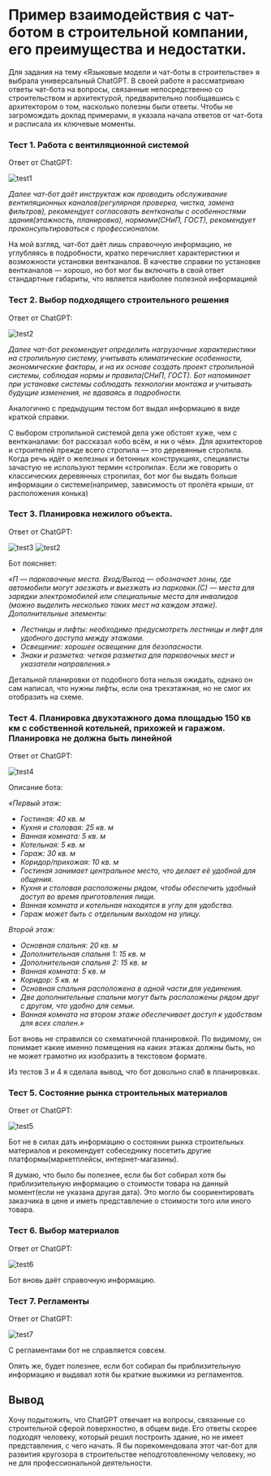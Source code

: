 # Пример взаимодействия с чат-ботом в строительной компании, его преимущества и недостатки.
Для задания на тему «Языковые модели и чат-боты в строительстве» я выбрала универсальный ChatGPT. В своей работе я рассматриваю ответы чат-бота на вопросы, связанные непосредственно со строительством и архитектурой, предварительно пообщавшись с архитектором о том, насколько полезны были ответы. Чтобы не загромождать доклад примерами, я указала начала ответов от чат-бота и расписала их ключевые моменты.

### Тест 1. Работа с вентиляционной системой
Ответ от ChatGPT:

![test1](screenshots/1.png)

*Далее чат-бот даёт инструктаж как проводить обслуживание вентиляционных каналов(регулярная проверка, чистка, замена фильтров), рекомендует согласовать вентканалы с особенностями здания(этажность, планировка), нормами(СНиП, ГОСТ), рекомендует проконсультироваться с профессионалом.*

На мой взгляд, чат-бот даёт лишь справочную информацию, не углубляясь в подробности, кратко перечисляет характеристики и возможности установки вентканалов.
В качестве справки по установке вентканалов — хорошо, но бот мог бы включить в свой ответ стандартные габариты, что является наиболее полезной информацией

### Тест 2. Выбор подходящего строительного решения
Ответ от ChatGPT:

![test2](screenshots/2.png)

*Далее чат-бот рекомендует определить нагрузочные характеристики на стропильную систему, учитывать климатические особенности, экономические факторы, и на их основе создать проект стропильной системы, соблюдая нормы и правила(СНиП, ГОСТ). Бот напоминает при установке системы соблюдать технологии монтажа и учитывать будущие изменения, не вдаваясь в подробности.*

Аналогично с предыдущим тестом бот выдал информацию в виде краткой справки.

С выбором стропильной системой дела уже обстоят хуже, чем с вентканалами: бот рассказал «обо всём, и ни о чём». Для архитекторов и строителей прежде всего стропила — это деревянные стропила. Когда речь идёт о железных и бетонных конструкциях, специалисты зачастую не используют термин «стропила».
Если же говорить о классических деревянных стропилах, бот мог бы выдать больше информации о системе(например, зависимость от пролёта крыши, от расположения конька)

### Тест 3. Планировка нежилого объекта.
Ответ от ChatGPT:

![test3](screenshots/3.png)
![test2](screenshots/4.png)

Бот поясняет:

*«П — парковочные места. Вход/Выход — обозначает зоны, где автомобили могут заезжать и выезжать из парковки.(С) — места для зарядки электромобилей или специальные места для инвалидов (можно выделить несколько таких мест на каждом этаже).*
*Дополнительные элементы:*
- *Лестницы и лифты: необходимо предусмотреть лестницы и лифт для удобного доступа между этажами.*
- *Освещение: хорошее освещение для безопасности.*
- *Знаки и разметка: четкая разметка для парковочных мест и указатели направления.»*

Детальной планировки от подобного бота нельзя ожидать, однако он сам написал, что нужны лифты, если она трехэтажная, но не смог их отобразить на схеме.

### Тест 4. Планировка двухэтажного дома площадью 150 кв км с собственной котельней, прихожей и гаражом. Планировка не должна быть линейной
Ответ от ChatGPT:

![test4](screenshots/5.png)

Описание бота:

*«Первый этаж:*

- *Гостиная: 40 кв. м*
- *Кухня и столовая: 25 кв. м*
- *Ванная комната: 5 кв. м*
- *Котельная: 5 кв. м*
- *Гараж: 30 кв. м*
- *Коридор/прихожая: 10 кв. м*
- *Гостиная занимает центральное место, что делает её удобной для общения.*
- *Кухня и столовая расположены рядом, чтобы обеспечить удобный доступ во время приготовления пищи.*
- *Ванная комната и котельная находятся в углу для удобства.*
- *Гараж может быть с отдельным выходом на улицу.*
  
*Второй этаж:*
- *Основная спальня: 20 кв. м*
- *Дополнительная спальня 1: 15 кв. м*
- *Дополнительная спальня 2: 15 кв. м*
- *Ванная комната: 5 кв. м*
- *Коридор: 5 кв. м*
- *Основная спальня расположена в одной части для уединения.*
- *Две дополнительные спальни могут быть расположены рядом друг с другом, что удобно для семьи.*
- *Ванная комната на втором этаже обеспечивает доступ к удобствам для всех спален.»*

Бот вновь не справился со схематичной планировкой. По видимому, он понимает какие именно помещения на каких этажах должны быть, но не может грамотно их изобразить в текстовом формате.

Из тестов 3 и 4 я сделала вывод, что бот довольно слаб в планировках.

### Тест 5. Состояние рынка строительных материалов
Ответ от ChatGPT:

![test5](screenshots/6.png)

Бот не в силах дать информацию о состоянии рынка строительных материалов и рекомендует собеседнику посетить другие платформы(маркетплейсы, интернет-магазины).

Я думаю, что было бы полезнее, если бы бот собирал хотя бы приблизительную информацию о стоимости товара на данный момент(если не указана другая дата). Это могло бы соориентировать заказчика в цене и иметь представление о стоимости того или иного товара.

### Тест 6. Выбор материалов
Ответ от ChatGPT:

![test6](screenshots/7.png)

Бот вновь даёт справочную информацию.

### Тест 7. Регламенты
Ответ от ChatGPT:

![test7](screenshots/8.png)

С регламентами бот не справляется совсем.

Опять же, будет полезнее, если бот собирал бы приблизительную информацию и выдавал хотя бы краткие выжимки из регламентов.

## Вывод
Хочу подытожить, что ChatGPT отвечает на вопросы, связанные со строительной сферой поверхностно, в общем виде. Его ответы скорее подходят человеку, который решил построить здание, но не имеет представления, с чего начать. Я бы порекомендовала этот чат-бот для развития кругозора в строительстве неподготовленному человеку, но не для профессиональной деятельности.

